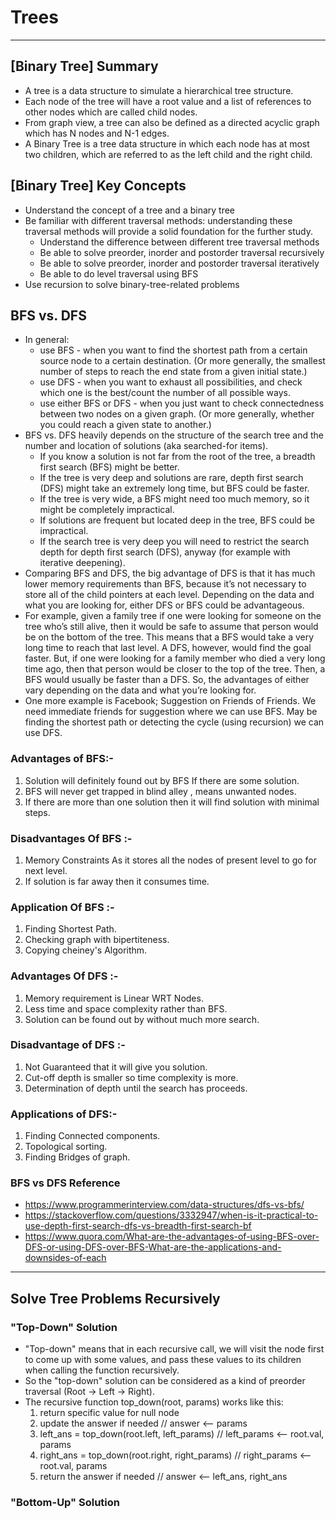 # Trees

---

## [Binary Tree] Summary
* A tree is a data structure to simulate a hierarchical tree structure.
* Each node of the tree will have a root value and a list of references to other nodes which are called child nodes. 
* From graph view, a tree can also be defined as a directed acyclic graph which has N nodes and N-1 edges.
* A Binary Tree is a tree data structure in which each node has at most two children, which are referred to as the left child and the right child.

## [Binary Tree] Key Concepts
* Understand the concept of a tree and a binary tree
* Be familiar with different traversal methods: understanding these traversal methods will provide a solid foundation for the further study.
  * Understand the difference between different tree traversal methods
  * Be able to solve preorder, inorder and postorder traversal recursively
  * Be able to solve preorder, inorder and postorder traversal iteratively
  * Be able to do level traversal using BFS
* Use recursion to solve binary-tree-related problems

## BFS vs. DFS
* In general:
  * use BFS - when you want to find the shortest path from a certain source node to a certain destination. (Or more generally, the smallest number of steps to reach the end state from a given initial state.)
  * use DFS - when you want to exhaust all possibilities, and check which one is the best/count the number of all possible ways.
  * use either BFS or DFS - when you just want to check connectedness between two nodes on a given graph. (Or more generally, whether you could reach a given state to another.)
* BFS vs. DFS heavily depends on the structure of the search tree and the number and location of solutions (aka searched-for items).
  * If you know a solution is not far from the root of the tree, a breadth first search (BFS) might be better.
  * If the tree is very deep and solutions are rare, depth first search (DFS) might take an extremely long time, but BFS could be faster.
  * If the tree is very wide, a BFS might need too much memory, so it might be completely impractical.
  * If solutions are frequent but located deep in the tree, BFS could be impractical.
  * If the search tree is very deep you will need to restrict the search depth for depth first search (DFS), anyway (for example with iterative deepening).
* Comparing BFS and DFS, the big advantage of DFS is that it has much lower memory requirements than BFS, because it’s not necessary to store all of the child pointers at each level. Depending on the data and what you are looking for, either DFS or BFS could be advantageous.
* For example, given a family tree if one were looking for someone on the tree who’s still alive, then it would be safe to assume that person would be on the bottom of the tree. This means that a BFS would take a very long time to reach that last level. A DFS, however, would find the goal faster. But, if one were looking for a family member who died a very long time ago, then that person would be closer to the top of the tree. Then, a BFS would usually be faster than a DFS. So, the advantages of either vary depending on the data and what you’re looking for.
* One more example is Facebook; Suggestion on Friends of Friends. We need immediate friends for suggestion where we can use BFS. May be finding the shortest path or detecting the cycle (using recursion) we can use DFS.

### Advantages of  BFS:-
1. Solution will definitely found out by BFS If there are some solution.
2. BFS will never get trapped in blind alley , means unwanted nodes.
3. If there are more than one solution then it will find solution with minimal steps.
### Disadvantages Of BFS :-
1. Memory Constraints As it stores all the nodes of present level to go for next level.
2. If solution is far away then it consumes time.
### Application Of BFS :-
1. Finding Shortest Path.
2. Checking graph with bipertiteness.
3. Copying cheiney's Algorithm.
### Advantages Of DFS :-
1. Memory requirement is Linear WRT Nodes.
2. Less time and space complexity rather than BFS.
3. Solution can be found out by without much more search.
### Disadvantage of DFS :-
1. Not Guaranteed that it will give you solution.
2. Cut-off depth is smaller so time complexity is more.
3. Determination of depth until the search has proceeds.
### Applications of DFS:-
1. Finding Connected components.
2. Topological sorting.
3. Finding Bridges of graph.

### BFS vs DFS Reference
* https://www.programmerinterview.com/data-structures/dfs-vs-bfs/
* https://stackoverflow.com/questions/3332947/when-is-it-practical-to-use-depth-first-search-dfs-vs-breadth-first-search-bf
* https://www.quora.com/What-are-the-advantages-of-using-BFS-over-DFS-or-using-DFS-over-BFS-What-are-the-applications-and-downsides-of-each

---

## Solve Tree Problems Recursively

### "Top-Down" Solution
* "Top-down" means that in each recursive call, we will visit the node first to come up with some values, and pass these values to its children when calling the function recursively. 
* So the "top-down" solution can be considered as a kind of preorder traversal (Root -> Left -> Right). 
* The recursive function top_down(root, params) works like this:
  1. return specific value for null node
  2. update the answer if needed                      // answer <-- params
  3. left_ans = top_down(root.left, left_params)      // left_params <-- root.val, params
  4. right_ans = top_down(root.right, right_params)   // right_params <-- root.val, params 
  5. return the answer if needed                      // answer <-- left_ans, right_ans

### "Bottom-Up" Solution